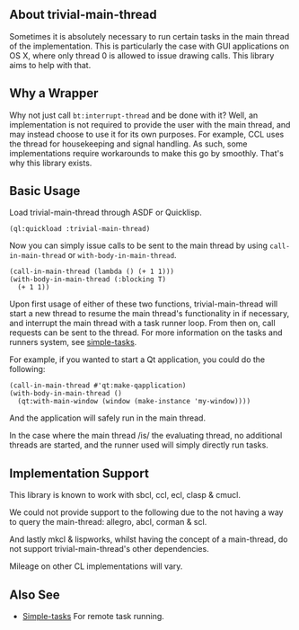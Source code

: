 ## About trivial-main-thread
Sometimes it is absolutely necessary to run certain tasks in the main thread of the implementation. This is particularly the case with GUI applications on OS X, where only thread 0 is allowed to issue drawing calls. This library aims to help with that.

## Why a Wrapper
Why not just call `bt:interrupt-thread` and be done with it? Well, an implementation is not required to provide the user with the main thread, and may instead choose to use it for its own purposes. For example, CCL uses the thread for housekeeping and signal handling. As such, some implementations require workarounds to make this go by smoothly. That's why this library exists.

## Basic Usage
Load trivial-main-thread through ASDF or Quicklisp.

    (ql:quickload :trivial-main-thread)

Now you can simply issue calls to be sent to the main thread by using `call-in-main-thread` or `with-body-in-main-thread`.

    (call-in-main-thread (lambda () (+ 1 1)))
    (with-body-in-main-thread (:blocking T)
      (+ 1 1))

Upon first usage of either of these two functions, trivial-main-thread will start a new thread to resume the main thread's functionality in if necessary, and interrupt the main thread with a task runner loop. From then on, call requests can be sent to the thread. For more information on the tasks and runners system, see [simple-tasks](https://shinmera.github.io/simple-tasks).

For example, if you wanted to start a Qt application, you could do the following:

    (call-in-main-thread #'qt:make-qapplication)
    (with-body-in-main-thread ()
      (qt:with-main-window (window (make-instance 'my-window))))

And the application will safely run in the main thread.

In the case where the main thread /is/ the evaluating thread, no additional threads are started, and the runner used will simply directly run tasks.

## Implementation Support

This library is known to work with sbcl, ccl, ecl, clasp & cmucl.

We could not provide support to the following due to the not having a way to query the main-thread: allegro, abcl, corman & scl.

And lastly mkcl & lispworks, whilst having the concept of a main-thread, do not support trivial-main-thread's other dependencies.

Mileage on other CL implementations will vary.

## Also See

* [Simple-tasks](https://shinmera.github.io/simple-tasks) For remote task running.
